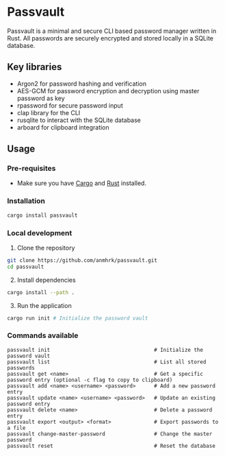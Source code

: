 # Passvault

Passvault is a minimal and secure CLI based password manager written in Rust. All passwords are securely encrypted and stored locally in a SQLite database.

## Key libraries

- Argon2 for password hashing and verification
- AES-GCM for password encryption and decryption using master password as key
- rpassword for secure password input
- clap library for the CLI
- rusqlite to interact with the SQLite database
- arboard for clipboard integration

## Usage

### Pre-requisites

- Make sure you have [Cargo](https://doc.rust-lang.org/cargo/getting-started/installation.html) and [Rust](https://rust-lang.org/learn/get-started/) installed.

### Installation

```bash
cargo install passvault
```

### Local development

1. Clone the repository

```bash
git clone https://github.com/anmhrk/passvault.git
cd passvault
```

2. Install dependencies

```bash
cargo install --path .
```

3. Run the application

```bash
cargo run init # Initialize the password vault
```

### Commands available

```
passvault init                                  # Initialize the password vault
passvault list                                  # List all stored passwords
passvault get <name>                            # Get a specific password entry (optional -c flag to copy to clipboard)
passvault add <name> <username> <password>      # Add a new password entry
passvault update <name> <username> <password>   # Update an existing password entry
passvault delete <name>                         # Delete a password entry
passvault export <output> <format>              # Export passwords to a file
passvault change-master-password                # Change the master password
passvault reset                                 # Reset the database
```